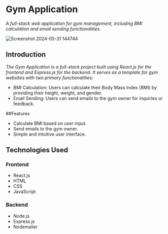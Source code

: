 # Gym Application
*A full-stack web application for gym management, including BMI calculation and email sending functionalities.*

![Screenshot 2024-05-31 144744](https://github.com/RitanshRajput/Gym-Application-ERN/assets/90311141/9053605d-363a-44f4-a626-dc8e1817ee3e)

## Introduction
*The Gym Application is a full-stack project built using React.js for the frontend and Express.js for the backend. It serves as a template for gym websites with two primary functionalities:*

- BMI Calculation: Users can calculate their Body Mass Index (BMI) by providing their height, weight, and gender.
- Email Sending: Users can send emails to the gym owner for inquiries or feedback.
 
##Features
- Calculate BMI based on user input.
- Send emails to the gym owner.
- Simple and intuitive user interface.
  
## Technologies Used
### Frontend
- React.js
- HTML
- CSS
- JavaScript
  
### Backend
- Node.js
- Express.js
- Nodemailer
